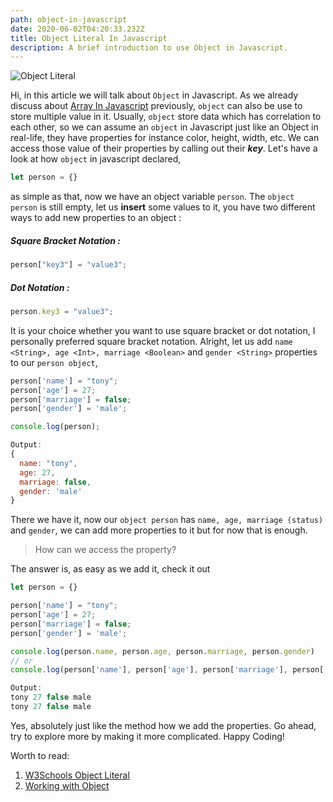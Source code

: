 ```yaml
---
path: object-in-javascript
date: 2020-06-02T04:20:33.232Z
title: Object Literal In Javascript
description: A brief introduction to use Object in Javascript.
---
```

![Object Literal](assets/object-literal.png "Object Literal")

Hi, in this article we will talk about `Object` in Javascript. As we already discuss about [Array In Javascript](https://www.bhaktidev.com/blog/array-in-javascript/) previously, `object` can also be use to store multiple value in it. Usually, `object` store data which has correlation to each other, so we can assume an `object` in Javascript just like an Object in real-life, they have properties for instance  color, height, width, etc. We can access those value of their properties by calling out their ***key***. Let's have a look at how `object` in javascript declared,

```javascript
let person = {}
```

as simple as that, now we have an object variable `person`. The `object person` is still empty, let us **insert** some values to it, you have two different ways to add new properties to an object :

##### Square Bracket Notation :

```javascript
person["key3"] = "value3";
```

##### Dot Notation :

```javascript
person.key3 = "value3";
```

It is your choice whether you want to use square bracket or dot notation, I personally preferred square bracket notation. Alright, let us add `name <String>, age <Int>, marriage <Boolean>` and `gender <String>` properties to our `person object`,

```javascript
person['name'] = "tony";
person['age'] = 27;
person['marriage'] = false;
person['gender'] = 'male';

console.log(person);
```

```javascript
Output:
{
  name: "tony",
  age: 27,
  marriage: false,
  gender: 'male'
}
```

There we have it, now our `object person` has `name, age, marriage (status)` and `gender`, we can add more properties to it but for now that is enough. 

> How can we access the property?

The answer is, as easy as we add it, check it out

```javascript
let person = {}

person['name'] = "tony";
person['age'] = 27;
person['marriage'] = false;
person['gender'] = 'male';

console.log(person.name, person.age, person.marriage, person.gender)
// or
console.log(person['name'], person['age'], person['marriage'], person['gender'])
```

```javascript
Output: 
tony 27 false male
tony 27 false male
```

 Yes, absolutely just like the method how we add the properties. Go ahead, try to explore more by making it more complicated. Happy Coding!

Worth to read:

1. [W3Schools Object Literal](https://www.w3schools.com/js/js_objects.asp)
2. [Working with Object](https://developer.mozilla.org/en-US/docs/Web/JavaScript/Guide/Working_with_Objects)